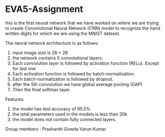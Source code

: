 # EVA5-Assignment
this is the first neural network that we have worked on where we are trying to create Convolutional Neural Network (CNN) model to recognize the hand written digits for which we are using the MNIST dataset.

The neural network architecture is as follows:

1. input image size is 28 * 28
2. the network contains 5 convolutional layers.
3. Each convolution layer is followed by activation function (RELu). Except for last one
3. Each activation function is followed by batch-normalization.
4. Each batch-normalization is followed by dropout.
5. after the 5th convolution we have global average pooling (GAP)
6. Then the final softmax layer.

Features:

1. the model has test accuracy of 95.5%
2. the total parameters used in the models is less than 20k
3. the model does not contain fully connected layers.



Group members :
Prashanth Gowda
Varun Kumar
